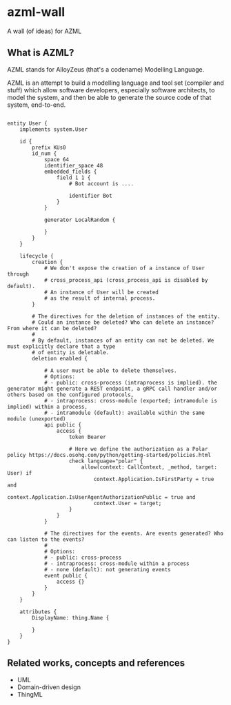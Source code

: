 # azml-wall
A wall (of ideas) for AZML

## What is AZML?

AZML stands for AlloyZeus (that's a codename) Modelling Language.

AZML is an attempt to build a modelling language and tool set (compiler and stuff) which allow
software developers, especially software architects, to model the system, and then be able
to generate the source code of that system, end-to-end.

```

entity User {
    implements system.User

    id {
        prefix KUs0
        id_num {
            space 64
            identifier_space 48
            embedded_fields {
                field 1 1 {
                    # Bot account is ....

                    identifier Bot
                }
            }

            generator LocalRandom {

            }
        }
    }

    lifecycle {
        creation {
            # We don't expose the creation of a instance of User through
            # cross_process_api (cross_process_api is disabled by default).
            # An instance of User will be created
            # as the result of internal process.
        }

        # The directives for the deletion of instances of the entity.
        # Could an instance be deleted? Who can delete an instance? From where it can be deleted?
        #
        # By default, instances of an entity can not be deleted. We must explicitly declare that a type
        # of entity is deletable.
        deletion enabled {

            # A user must be able to delete themselves.
            # Options:
            # - public: cross-process (intraprocess is implied). the generator might generate a REST endpoint, a gRPC call handler and/or others based on the configured protocols,
            # - intraprocess: cross-module (exported; intramodule is implied) within a process,
            # - intramodule (default): available within the same module (unexported)
            api public {
                access {
                    token Bearer
                    
                    # Here we define the authorization as a Polar policy https://docs.osohq.com/python/getting-started/policies.html
                    check language="polar" {
                        allow(context: CallContext, _method, target: User) if
                            context.Application.IsFirstParty = true and
                            context.Application.IsUserAgentAuthorizationPublic = true and
                            context.User = target;
                    }
                }
            }

            # The directives for the events. Are events generated? Who can listen to the events?
            #
            # Options:
            # - public: cross-process
            # - intraprocess: cross-module within a process
            # - none (default): not generating events
            event public {
                access {}
            }
        }
    }

    attributes {
        DisplayName: thing.Name {

        }
    }
}

```

## Related works, concepts and references

- UML
- Domain-driven design
- ThingML
